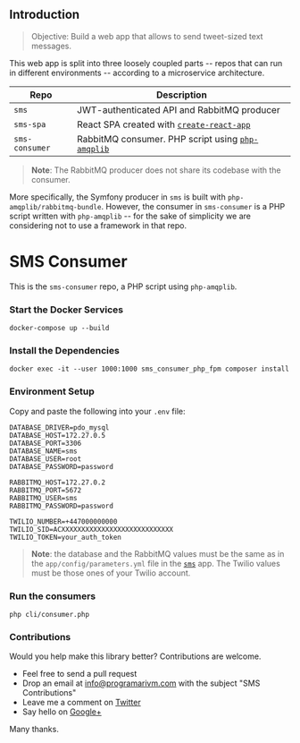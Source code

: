 ## Introduction

> Objective: Build a web app that allows to send tweet-sized text messages.

This web app is split into three loosely coupled parts -- repos that can run in different environments -- according to a microservice architecture.

| Repo              | Description                                                                                |
|-------------------|--------------------------------------------------------------------------------------------|
| `sms`             | JWT-authenticated API and RabbitMQ producer                                                |
| `sms-spa`         | React SPA created with [`create-react-app`](https://github.com/facebook/create-react-app)  |
| `sms-consumer`    | RabbitMQ consumer. PHP script using [`php-amqplib`](https://github.com/php-amqplib/php-amqplib)                                                      |

> **Note**: The RabbitMQ producer does not share its codebase with the consumer.

More specifically, the Symfony producer in `sms` is built with `php-amqplib/rabbitmq-bundle`. However, the consumer in `sms-consumer` is a PHP script written with `php-amqplib` -- for the sake of simplicity we are considering not to use a framework in that repo.


# SMS Consumer

This is the `sms-consumer` repo, a PHP script using `php-amqplib`.

### Start the Docker Services

    docker-compose up --build

### Install the Dependencies

    docker exec -it --user 1000:1000 sms_consumer_php_fpm composer install

### Environment Setup

Copy and paste the following into your `.env` file:

    DATABASE_DRIVER=pdo_mysql
    DATABASE_HOST=172.27.0.5
    DATABASE_PORT=3306
    DATABASE_NAME=sms
    DATABASE_USER=root
    DATABASE_PASSWORD=password

    RABBITMQ_HOST=172.27.0.2
    RABBITMQ_PORT=5672
    RABBITMQ_USER=sms
    RABBITMQ_PASSWORD=password

    TWILIO_NUMBER=+447000000000
    TWILIO_SID=ACXXXXXXXXXXXXXXXXXXXXXXXXXXXX
    TWILIO_TOKEN=your_auth_token

> **Note**: the database and the RabbitMQ values must be the same as in the `app/config/parameters.yml` file in the [`sms`](https://github.com/programarivm/sms) app. The Twilio values must be those ones of your Twilio account.

### Run the consumers

    php cli/consumer.php

### Contributions

Would you help make this library better? Contributions are welcome.

- Feel free to send a pull request
- Drop an email at info@programarivm.com with the subject "SMS Contributions"
- Leave me a comment on [Twitter](https://twitter.com/programarivm)
- Say hello on [Google+](https://plus.google.com/+Programarivm)

Many thanks.
